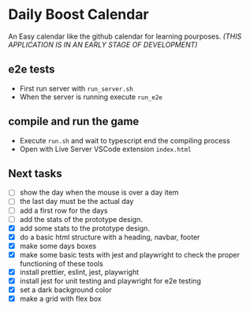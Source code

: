 # Daily Boost Calendar

An Easy calendar like the github calendar for learning pourposes. _(THIS APPLICATION IS IN AN EARLY STAGE OF DEVELOPMENT)_

## e2e tests

- First run server with `run_server.sh`
- When the server is running execute `run_e2e`

## compile and run the game

- Execute `run.sh` and wait to typescript end the compiling process
- Open with Live Server VSCode extension `index.html`

## Next tasks

- [ ] show the day when the mouse is over a day item
- [ ] the last day must be the actual day
- [ ] add a first row for the days
- [ ] add the stats of the prototype design.
- [x] add some stats to the prototype design.
- [x] do a basic html structure with a heading, navbar, footer
- [x] make some days boxes
- [x] make some basic tests with jest and playwright to check the proper functioning of these tools
- [x] install prettier, eslint, jest, playwright
- [x] install jest for unit testing and playwright for e2e testing
- [x] set a dark background color
- [x] make a grid with flex box
